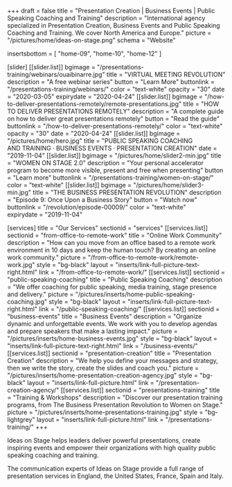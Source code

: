 +++
draft 			= false
title 			= "Presentation Creation | Business Events | Public Speaking Coaching and Training"
description		= "International agency specialized in Presentation Creation, Business Events and Public Speaking Coaching and Training. We cover North America and Europe."
picture			= "/pictures/home/ideas-on-stage.png"
schema			= "Website"

insertsbottom	= [
	"home-09",
	"home-10",
	"home-12"
]
			
[slider]
	[[slider.list]]
		bgimage		= "/presentations-training/webinars/ouaibinarre.jpg"
		title		= "VIRTUAL MEETING REVOLUTION"
		description	= "A free webinar series"
		button		= "Learn More"
		buttonlink	= "/presentations-training/webinars/"
		color		= "text-white"
		opacity		= "30"
		date		= "2020-03-05"
		expirydate	= "2020-04-24"
	[[slider.list]]
		bgimage		= "/how-to-deliver-presentations-remotely/remote-presentations.jpg"
		title		= "HOW TO DELIVER PRESENTATIONS REMOTELY"
		description	= "A complete guide on how to deliver great presentations remotely"
		button		= "Read the guide"
		buttonlink	= "/how-to-deliver-presentations-remotely/"
		color		= "text-white"
		opacity		= "30"
		date		= "2020-04-24"
	[[slider.list]]
		bgimage		= "/pictures/home/hero.jpg"
		title		= "PUBLIC SPEAKING COACHING AND TRAINING · BUSINESS EVENTS · PRESENTATION CREATION"
		date 		= "2019-11-04"
	[[slider.list]]
		bgimage		= "/pictures/home/slider2-min.jpg"
		title		= "WOMEN ON STAGE 2.0"
		description = "Your personal accelerator program to become more visible, present and free when presenting"
		button		= "Learn more"
		buttonlink	= "/presentations-training/women-on-stage/"
		color		= "text-white"
	[[slider.list]]
		bgimage		= "/pictures/home/slider3-min.jpg"
		title		= "THE BUSINESS PRESENTATION REVOLUTION"
		description = "Episode 9: Once Upon a Business Story"
		button		= "Watch now"
		buttonlink	= "/revolution/episode-00009/"
		color		= "text-white"	
		expirydate	= "2019-11-04"

[services]
	title	= "Our Services"
	sectionid	= "services"
	[[services.list]]
		sectionid	= "from-office-to-remote-work"
		title		= "Online Work Community"
		description	= "How can you move from an office based to a remote work environment in 10 days and keep the human touch? By creating an online work community."
		picture		= "/from-office-to-remote-work/remote-work.jpg"
		style		= "bg-black"
		layout		= "inserts/link-full-picture-text-right.html"
		link			= "/from-office-to-remote-work/"
	[[services.list]]
		sectionid	= "public-speaking-coaching"
		title		= "Public Speaking Coaching"
		description	= "We offer coaching for public speaking, media training, stage presence and delivery."
		picture		= "/pictures/inserts/home-public-speaking-coaching.jpg"
		style		= "bg-black"
		layout		= "inserts/link-full-picture-text-right.html"
		link			= "/public-speaking-coaching/"
	[[services.list]]
		sectionid	= "business-events"
		title		= "Business Events"
		description	= "Organize dynamic and unforgettable events. We work with you to develop agendas and prepare speakers that make a lasting impact."
		picture		= "/pictures/inserts/home-business-events.jpg"
		style		= "bg-black"
		layout		= "inserts/link-full-picture-text-right.html"
		link			= "/business-events/"
	[[services.list]]
		sectionid	= "presentation-creation"
		title		= "Presentation Creation"
		description	= "We help you define your messages and strategy, then we write the story, create the slides and coach you."
		picture		= "/pictures/inserts/home-presentation-creation-agency.jpg"
		style		= "bg-black"
		layout		= "inserts/link-full-picture.html"
		link			= "/presentation-creation-agency/"
	[[services.list]]
		sectionid	= "presentations-training"
		title		= "Training & Workshops"
		description	= "Discover our presentation training programs, from The Business Presentation Revolution to Women&nbsp;on&nbsp;Stage."
		picture		= "/pictures/inserts/home-presentations-training.jpg"
		style		= "bg-lightgrey"
		layout		= "inserts/link-full-picture.html"
		link			= "/presentations-training/"
+++

Ideas on Stage helps leaders deliver powerful presentations, create inspiring events and empower their organizations with high quality public speaking coaching and training.

The communication experts of Ideas on Stage provide a full range of presentation services in England, the United States, France, Spain and Italy.
